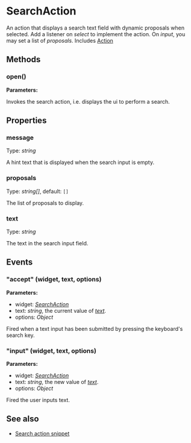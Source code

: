 ---
---
# SearchAction
An action that displays a search text field with dynamic proposals when selected. Add a listener on *select* to implement the action. On *input*, you may set a list of *proposals*.
Includes [Action](Action.md)

## Methods
### open()


**Parameters:** 



Invokes the search action, i.e. displays the ui to perform a search.


## Properties
### message
Type: *string*

A hint text that is displayed when the search input is empty.
### proposals
Type: *string[]*, default: `[]`

The list of proposals to display.
### text
Type: *string*

The text in the search input field.

## Events
### "accept" (widget, text, options)

**Parameters:** 

- widget: *[SearchAction](SearchAction.md)*
- text: *string*, the current value of *[text](#text)*.
- options: *Object*

Fired when a text input has been submitted by pressing the keyboard's search key.

### "input" (widget, text, options)

**Parameters:** 

- widget: *[SearchAction](SearchAction.md)*
- text: *string*, the new value of *[text](#text)*.
- options: *Object*

Fired the user inputs text.


## See also
- [Search action snippet](https://github.com/eclipsesource/tabris-js/blob/master/snippets/action-search/search-action.js)
